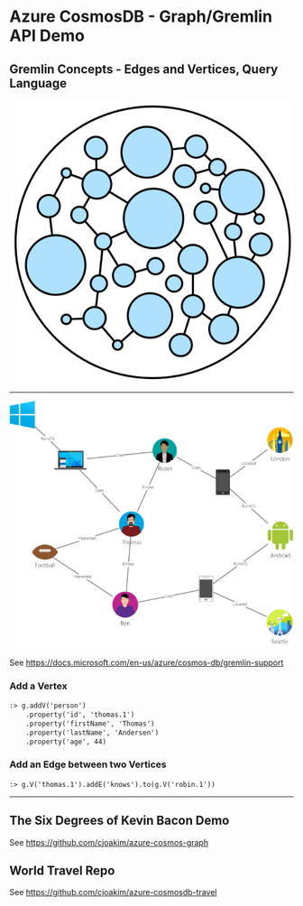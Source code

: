 # Azure CosmosDB - Graph/Gremlin API Demo

## Gremlin Concepts - Edges and Vertices, Query Language

![tinkerpop-graph-globe](img/tinkerpop-graph-globe.png)

---

![sample-graph](img/sample-graph.png)

See https://docs.microsoft.com/en-us/azure/cosmos-db/gremlin-support

### Add a Vertex

```
:> g.addV('person')
    .property('id', 'thomas.1')
    .property('firstName', 'Thomas')
    .property('lastName', 'Andersen')
    .property('age', 44)
```

### Add an Edge between two Vertices

```
:> g.V('thomas.1').addE('knows').to(g.V('robin.1'))
```

---

## The Six Degrees of Kevin Bacon Demo

See https://github.com/cjoakim/azure-cosmos-graph

## World Travel Repo

See https://github.com/cjoakim/azure-cosmosdb-travel
